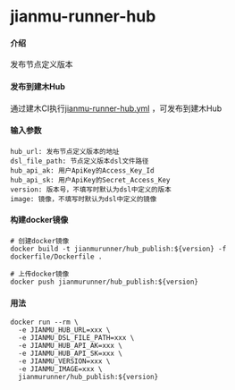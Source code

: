 # jianmu-runner-hub

#### 介绍
发布节点定义版本

#### 发布到建木Hub
通过建木CI执行[jianmu-runner-hub.yml](https://gitee.com/jianmu-runners/jianmu-runner-list/blob/master/release_dsl/jianmu-runner-hub.yml) ，可发布到建木Hub

#### 输入参数
```
hub_url: 发布节点定义版本的地址
dsl_file_path: 节点定义版本dsl文件路径
hub_api_ak: 用户ApiKey的Access_Key_Id
hub_api_sk: 用户ApiKey的Secret_Access_Key
version: 版本号，不填写时默认为dsl中定义的版本
image: 镜像，不填写时默认为dsl中定义的镜像
```

#### 构建docker镜像
```
# 创建docker镜像
docker build -t jianmurunner/hub_publish:${version} -f dockerfile/Dockerfile .

# 上传docker镜像
docker push jianmurunner/hub_publish:${version}
```

#### 用法
```
docker run --rm \
  -e JIANMU_HUB_URL=xxx \
  -e JIANMU_DSL_FILE_PATH=xxx \
  -e JIANMU_HUB_API_AK=xxx \
  -e JIANMU_HUB_API_SK=xxx \
  -e JIANMU_VERSION=xxx \
  -e JIANMU_IMAGE=xxx \
  jianmurunner/hub_publish:${version} 
```
